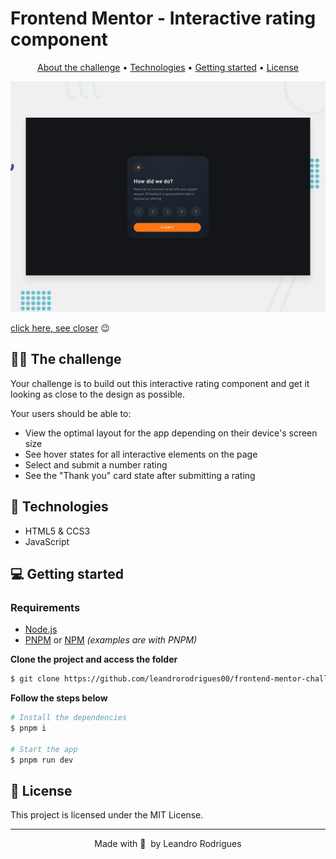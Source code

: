 # Frontend Mentor - Interactive rating component

<p align="center">
  <a href="#-the-challenge">About the challenge</a> •
  <a href="#-technologies">Technologies</a> •
  <a href="#-getting-started">Getting started</a> •
  <a href="#-license">License</a>
</p>

![Design preview for the Calculator app coding challenge](../../react-next-challenges/interactive-rating-component-main/design/desktop-preview.jpg)

[click here, see closer](https://interactive-rating-component-ng.vercel.app/) 😉

## 👩‍💻 The challenge

Your challenge is to build out this interactive rating component and get it looking as close to the design as possible.

Your users should be able to:

- View the optimal layout for the app depending on their device's screen size
- See hover states for all interactive elements on the page
- Select and submit a number rating
- See the "Thank you" card state after submitting a rating

## 🚀 Technologies

- HTML5 & CCS3
- JavaScript

## 💻 Getting started

### Requirements

- [Node.js](https://nodejs.org/en/)
- [PNPM](https://pnpm.io/) or [NPM](https://www.npmjs.com/) _(examples are with PNPM)_

**Clone the project and access the folder**

```bash
$ git clone https://github.com/leandrorodrigues00/frontend-mentor-challenges/tree/main/angular-challenges/interactive-rating && cd interactive-rating
```

**Follow the steps below**

```bash
# Install the dependencies
$ pnpm i

# Start the app
$ pnpm run dev
```

## 📝 License

This project is licensed under the MIT License.

---

<p align="center">
  Made with 💜&nbsp; by  Leandro Rodrigues
</p>
